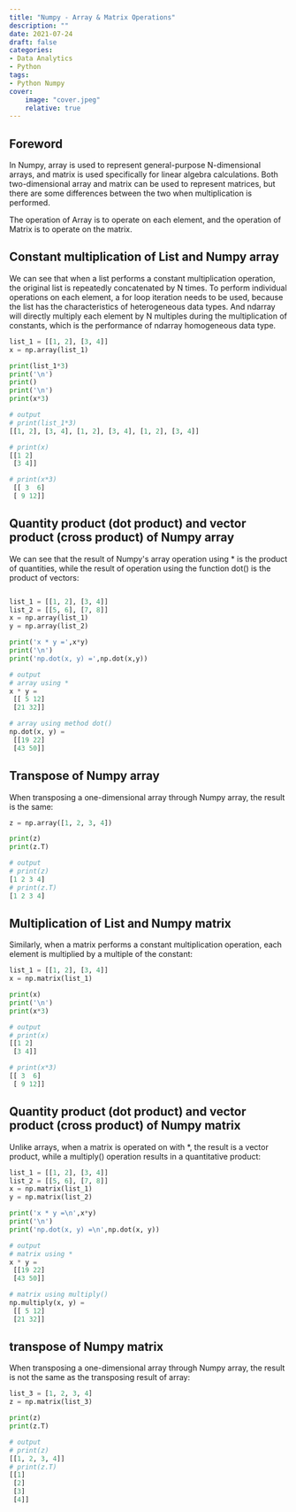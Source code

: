 ```yaml
---
title: "Numpy - Array & Matrix Operations"
description: ""
date: 2021-07-24
draft: false
categories: 
- Data Analytics
- Python
tags:
- Python Numpy
cover:
    image: "cover.jpeg"
    relative: true
---
```



## Foreword

In Numpy, array is used to represent general-purpose N-dimensional arrays, and matrix is used specifically for linear algebra calculations. Both two-dimensional array and matrix can be used to represent matrices, but there are some differences between the two when multiplication is performed.
  <!--more-->
The operation of Array is to operate on each element, and the operation of Matrix is to operate on the matrix.

## Constant multiplication of List and Numpy array

We can see that when a list performs a constant multiplication operation, the original list is repeatedly concatenated by N times. To perform individual operations on each element, a for loop iteration needs to be used, because the list has the characteristics of heterogeneous data types. And ndarray will directly multiply each element by N multiples during the multiplication of constants, which is the performance of ndarray homogeneous data type.

```python
list_1 = [[1, 2], [3, 4]]
x = np.array(list_1)

print(list_1*3)
print('\n')
print()
print('\n')
print(x*3)

```

```python
# output
# print(list_1*3)
[[1, 2], [3, 4], [1, 2], [3, 4], [1, 2], [3, 4]]

# print(x) 
[[1 2]
 [3 4]]

# print(x*3)
 [[ 3  6]
 [ 9 12]]
```
[]()

## Quantity product (dot product) and vector product (cross product) of Numpy array

We can see that the result of Numpy's array operation using * is the product of quantities, while the result of operation using the function dot() is the product of vectors:

```python

list_1 = [[1, 2], [3, 4]]
list_2 = [[5, 6], [7, 8]]
x = np.array(list_1)
y = np.array(list_2)

print('x * y =',x*y)
print('\n')
print('np.dot(x, y) =',np.dot(x,y))
```

```python
# output
# array using *
x * y =
 [[ 5 12]
 [21 32]]

# array using method dot()
np.dot(x, y) =
 [[19 22]
 [43 50]]
```

[]()

## Transpose of Numpy array

When transposing a one-dimensional array through Numpy array, the result is the same:

```python
z = np.array([1, 2, 3, 4])

print(z)
print(z.T)
```

```python
# output
# print(z)
[1 2 3 4]
# print(z.T)
[1 2 3 4]
```
[]()

## Multiplication of List and Numpy matrix
Similarly, when a matrix performs a constant multiplication operation, each element is multiplied by a multiple of the constant:

```python
list_1 = [[1, 2], [3, 4]]
x = np.matrix(list_1)

print(x)
print('\n')
print(x*3)
```

```python
# output
# print(x)
[[1 2]
 [3 4]]

# print(x*3)
[[ 3  6]
 [ 9 12]]
```

[]()

## Quantity product (dot product) and vector product (cross product) of Numpy matrix
 
Unlike arrays, when a matrix is operated on with *, the result is a vector product, while a multiply() operation results in a quantitative product:

```python
list_1 = [[1, 2], [3, 4]]
list_2 = [[5, 6], [7, 8]]
x = np.matrix(list_1)
y = np.matrix(list_2)

print('x * y =\n',x*y)
print('\n')
print('np.dot(x, y) =\n',np.dot(x, y))
```

```python
# output
# matrix using * 
x * y =
 [[19 22]
 [43 50]]

# matrix using multiply()
np.multiply(x, y) = 
 [[ 5 12]
 [21 32]]
```


## transpose of Numpy matrix

When transposing a one-dimensional array through Numpy array, the result is not the same as the transposing result of array:

```python
list_3 = [1, 2, 3, 4]
z = np.matrix(list_3)

print(z)
print(z.T)
```

```python
# output
# print(z)
[[1, 2, 3, 4]]
# print(z.T)
[[1]
 [2]
 [3]
 [4]]
```